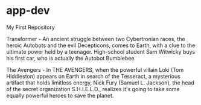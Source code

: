 # app-dev
My First Repository

Transformer
      - An ancient struggle between two Cybertronian races, the heroic Autobots and the evil Decepticons, comes to Earth, with a clue to the ultimate power held by a teenager. High-school student Sam Witwicky buys his first car, who is actually the Autobot Bumblebee

The Avengers
      - In THE AVENGERS, when the powerful villain Loki (Tom Hiddleston) appears on Earth in search of the Tesseract, a mysterious artifact that holds limitless energy, Nick Fury (Samuel L. Jackson), the head of the secret organization S.H.I.E.L.D., realizes it's going to take some equally powerful heroes to save the planet.
